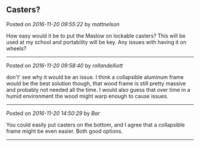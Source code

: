 ## Casters?
Posted on *2016-11-20 09:55:22* by *mattnelson*

How easy would it be to put the Maslow on lockable casters?  This will be used at my school and portability will be key.  Any issues with having it on  wheels?

---

Posted on *2016-11-20 09:58:40* by *rollandelliott*

don't' see why it would be an issue. I think a collapsible aluminum frame would be the best solution though, that wood frame is still pretty massive and probably not needed all the time.  I would also guess that over time in a humid environment the wood might warp enough to cause issues.

---

Posted on *2016-11-20 14:50:29* by *Bar*

You could easily put casters on the bottom, and I agree that a collapsible frame might be even easier. Both good options.

---

